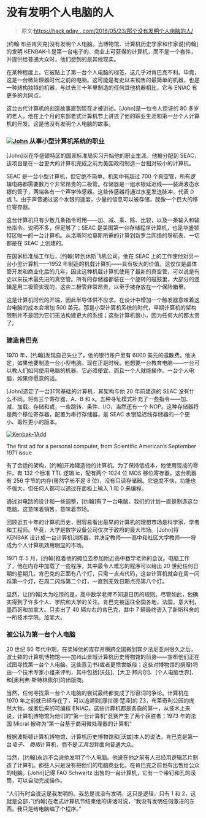 # 没有发明个人电脑的人

> 原文:[https://hack aday . com/2016/05/23/那个没有发明个人电脑的人/](https://hackaday.com/2016/05/23/the-man-who-didnt-invent-the-personal-computer/)

[约翰·布兰肯贝克]没有发明个人电脑。当博物馆、计算机历史学家和作家说[约翰]的发明 KENBAK-1 是第一台电子的、商业上可获得的计算机，而不是一个套件，并提供给普通大众时，他们想到的是其他现实。

在某种程度上，它被贴上了第一台个人电脑的标签，这几乎对肯巴克不利。毕竟，这是一台微处理器时代之前的电脑。这可能是有史以来销售的最简单的机器，也是一种结构独特的机器，与过去三十年里制造的任何其他机器相比，它与 ENIAC 有更多的共同点..

这台古代计算机的创造故事直到现在才被讲述。[John]是一位令人惊讶的 80 多岁的老人，他在上个月的东部老式计算机节上讲述了他的职业生涯和第一台个人计算机的开发。这是他没有发明个人电脑的故事。

### [![John](../Images/2d07e3b30ecc6dc33d05985efc4394f3.png)](https://hackaday.com/wp-content/uploads/2016/05/john.jpg) 从事小型计算机系统的职业

[John]以在华盛顿特区的国家标准局实习开始他的职业生涯。他被分配到 SEAC，该项目是在一台更大的计算机完成之前为美国政府制造一台相对较小的计算机。

SEAC 是一台小型计算机，但它绝不简单。机架中有超过 700 个真空管，所有逻辑电路都需要数万个非常昂贵的二极管。存储器是一组水银延迟线——装满液态水银的管子，两端各有一个声学传感器。这些传感器将通过水星发送脉冲，代表 0 或 1。由于声音通过这个水银的速度，少量的信息可以被存储，就像一个巨大的移位寄存器。

这台计算机只有少数几条指令可用——加、减、乘、除、比较，以及一条输入和输出指令。说明不多，但足够了；SEAC 是美国第一台存储程序计算机，也是华盛顿特区唯一的一台计算机。从洛斯阿拉莫斯所需的计算到新罗兰网络的导航表，一切都是在 SEAC 上创建的。

在国家标准局工作后，[约翰]转到休斯飞机公司。他在 SEAC 上的工作使他对另一台小型计算机——1952 年制造的机载计算机——具有极大的价值。这仅仅是晶体管开发和商业化后的几年，因此这种机载计算机使用了最新的真空管，可以说是有史以来技术最先进的真空管。所有的存储器都装在一个旋转的磁鼓里，大部分的逻辑是用二极管实现的，这些二极管非常昂贵，以至于被存放在一个保险箱里。

这是计算机时代的开端，因此半导体供不应求。在设计中增加一个触发器意味着这台电脑的成本会增加 500 美元。那是小型计算机系统的时代，早期计算机的架构限制并不是因为它们无法构建更大的系统；这些计算机很小，因为任何大的都太贵了。

### 建造肯巴克

1970 年，[约翰]发现自己失业了，他的银行账户里有 6000 美元的遣散费。他决定，如果他要制造一台小型电脑，现在正是时候。他想要一台教育电脑——一台可以教人们如何使用电脑的机器。它必须便宜，而且一个人就能操作。一台个人电脑，如果你愿意的话。

[John]选定了一台非常基础的计算机，其架构与他 20 年前建造的 SEAC 没有什么不同。将有三个寄存器，A、B 和 x。五种寻址模式补充了一些指令——加、减、加载、存储和或，一些跳转、条件、I/O，当然还有一个 NOP。这种存储器将是两个移位寄存器，配置为串行存储器，是 SEAC 水银延迟线存储器的一个更小、毒性更小的版本。

[![Kenbak-1Add](../Images/162e41927717904660ccc40f50a2baf2.png)](https://hackaday.com/wp-content/uploads/2016/05/kenbak-1add.jpg)

The first ad for a personal computer, from Scientific American’s September 1971 issue

有了合适的架构，[约翰]开始建造他的计算机。为了保持低成本，他使用现成的零件。有 132 个标准 TTL 逻辑 ic，配有两个 1024 位 MOS 移位寄存器。这台机器有 256 字节的内存(虽然字长不是 8 位)，没有只读存储器。它速度不快，功能也不强大，但任何人都可以通过在面板上输入 1 和 0 来编程。

通过对电路的设计和一些调整，[约翰]有了一台电脑。我们的计划一直是制造这台电脑。这意味着销售，意味着市场。

回顾近五十年的计算机历史，很容易看出最早的计算机的理想市场是科学家、学者和工程师。毕竟，大学是数字设备公司仅次于政府的最大市场。[John]将 KENBAK 设计成一台计算机训练器，并决定教师——高中和社区大学教师——将成为个人计算机效用明显的市场。

1971 年 5 月，[约翰]推着他的摊位去参加附近高中数学老师的会议。电脑工作了，他在内存中加载了一些程序，其中最令人难忘的程序可以给出 20 世纪任何日期的星期几。肯巴克的正面有八个灯，只需一点点代码，这台计算机就会在周一闪烁第一个灯，在周二闪烁第二个灯，一直到无效日期点亮第八个灯。

显然，让[约翰]大为吃惊的是，高中数学老师不知道日历的规则。尽管如此，他确实得到了许多个人、学院和大学的关注。肯巴克被运往全国各地，法国，意大利，墨西哥和加拿大。只卖出了 40 辆左右的肯巴克，其中 7 辆最终流入了新斯科舍的一所技术学院。加拿大。

### 被公认为第一台个人电脑

20 世纪 80 年代中期，在卖掉他的库存并横跨全国搬到宾夕法尼亚州很久之后，波士顿的计算机博物馆——加州山景城计算机历史博物馆的前身——宣布他们正在试图寻找第一台个人电脑。这些意见书(或者更愤世嫉俗；这些对博物馆的捐赠)将由一个技术专家小组来评判，其中包括[沃兹]、[大卫·邦内尔]、[个人电脑世界]、和[奥利弗·斯特林佩尔]的出版商。

当然，任何寻找第一台个人电脑的尝试最终都变成了形容词的争论。计算机在 1970 年之前就已经存在了，可以追溯到[康拉德·楚泽]的 Z3，布莱奇利公园的庞然大物，或者后来的可编程 ENIAC。这些计算机都是各自的第一，从技术上来说，计算机博物馆为他们的“第一台计算机”竞赛产生了两个获胜者；1973 年的法国 Micral 被称为“第一台基于商用微处理器的计算机”

根据波斯顿计算机博物馆、计算机历史博物馆和[沃兹]本人的说法，肯巴克是第一台*电子、* *商用*计算机，而不是*工具包*并面向普通大众。

当然，[约翰]永远不会说他发明了个人电脑。他说在他之前有人已经用逻辑芯片制造了计算机。那些人只是没有把他们的电脑商业化。在肯巴克之前也有出售给公众的电脑。[John]记得 FAO Schwartz 出售的一台计算机，它有一个带钉和孔的滚筒，可以自动完成操作。

“人们有时会说这是我发明的。我总是说没有发明，这只是逻辑，只有 1 和 2，这就是全部，”[约翰]在老式计算机节结束他的讲话时说，“我没有发明任何激进的东西。我只是给电脑编了个程序。”
